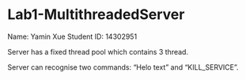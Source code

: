 <!DOCTYPE html>
<html>
<body>

<h1>Lab1-MultithreadedServer</h1>

<p>Name: Yamin Xue		Student ID: 14302951</p>
<p>Server has a fixed thread pool which contains 3 thread.</p>
<p>Server can recognise two commands: “Helo text” and  “KILL_SERVICE”.</p>

</body>
</html>
